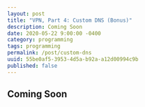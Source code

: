 ```yaml
---
layout: post
title: "VPN, Part 4: Custom DNS (Bonus)"
description: Coming Soon
date: 2020-05-22 9:00:00 -0400
category: programming
tags: programming
permalink: /post/custom-dns
uuid: 55be0af5-3953-4d5a-b92a-a12d00994c9b
published: false
---
```


<!-- {% include ad-hor.html %} -->

## Coming Soon
